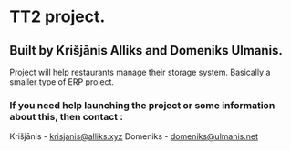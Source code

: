 # TT2 project.

## Built by Krišjānis Alliks and Domeniks Ulmanis.

Project will help restaurants manage their storage system. Basically a smaller type of ERP project.

### If you need help launching the project or some information about this, then contact :
Krišjānis - krisjanis@alliks.xyz
Domeniks - domeniks@ulmanis.net
